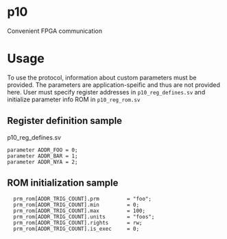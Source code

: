 # p10
Convenient FPGA communication
# Usage
To use the protocol, information about custom parameters must be provided. The parameters are application-speific and thus are not provided here. User must specify register addresses in `p10_reg_defines.sv` and initialize parameter info ROM in `p10_reg_rom.sv`
## Register definition sample
p10_reg_defines.sv
```
parameter ADDR_FOO = 0;
parameter ADDR_BAR = 1;
parameter ADDR_NYA = 2;
```
## ROM initialization sample
```
  prm_rom[ADDR_TRIG_COUNT].prm         = "foo";
  prm_rom[ADDR_TRIG_COUNT].min         = 0;
  prm_rom[ADDR_TRIG_COUNT].max         = 100;
  prm_rom[ADDR_TRIG_COUNT].units       = "foos";
  prm_rom[ADDR_TRIG_COUNT].rights      = rw;
  prm_rom[ADDR_TRIG_COUNT].is_exec     = 0;
```
